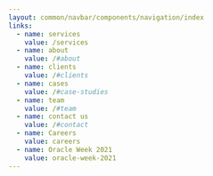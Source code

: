 ```yaml
---
layout: common/navbar/components/navigation/index
links:
  - name: services
    value: /services
  - name: about
    value: /#about
  - name: clients
    value: /#clients
  - name: cases
    value: /#case-studies
  - name: team
    value: /#team
  - name: contact us
    value: /#contact
  - name: Careers
    value: careers
  - name: Oracle Week 2021
    value: oracle-week-2021
---
```

